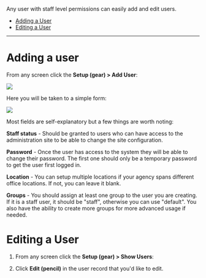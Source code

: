 Any user with staff level permissions can easily add and edit users.
* [Adding a User](https://github.com/surefyresystems/Surefyre-Systems/wiki/User-Setup#adding-a-user)
* [Editing a User](https://github.com/surefyresystems/Surefyre-Systems/wiki/User-Setup#editing-a-user)

***

# Adding a user

From any screen click the **Setup (gear) > Add User**:

![](https://user-images.githubusercontent.com/30841716/34600502-b6826480-f1ac-11e7-8abd-50eedff31861.png)

Here you will be taken to a simple form:

![](https://user-images.githubusercontent.com/30841716/34601218-d120d512-f1af-11e7-96d6-e75367d5b1a8.png)

Most fields are self-explanatory but a few things are worth noting:

**Staff status** - Should be granted to users who can have access to the administration site to be able to change the site configuration.

**Password** - Once the user has access to the system they will be able to change their password. The first one should only be a temporary password to get the user first logged in.

**Location** - You can setup multiple locations if your agency spans different office locations. If not, you can leave it blank.

**Groups** - You should assign at least one group to the user you are creating. If it is a staff user, it should be "staff", otherwise you can use "default". You also have the ability to create more groups for more advanced usage if needed.

# Editing a User

1. From any screen click the **Setup (gear) > Show Users**:

2. Click **Edit (pencil)** in the user record that you'd like to edit.
